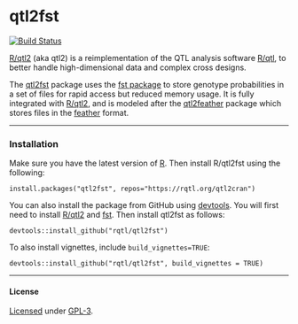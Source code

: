# qtl2fst

[![Build Status](https://travis-ci.org/rqtl/qtl2fst.svg?branch=master)](https://travis-ci.org/rqtl/qtl2fst)

[R/qtl2](https://kbroman.org/qtl2) (aka qtl2) is a reimplementation of
the QTL analysis software [R/qtl](https://rqtl.org), to better handle
high-dimensional data and complex cross designs.

The [qtl2fst](https://github.com/rqtl/qtl2fst) package uses
the [fst package](https://www.fstpackage.org/) to store genotype probabilities in
a set of files for rapid access but reduced memory usage. It is fully
integrated with [R/qtl2](https://kbroman.org/qtl2), and is modeled after the
[qtl2feather](https://github.com/byandell/qtl2feather) package which stores
files in the [feather](https://github.com/wesm/feather) format.

---

### Installation

Make sure you have the latest version of [R](https://cran.r-project.org).
Then install R/qtl2fst using the following:

    install.packages("qtl2fst", repos="https://rqtl.org/qtl2cran")

You can also install the package from GitHub using
[devtools](https://github.com/r-lib/devtools). You will first need to
install [R/qtl2](https://kbroman.org/qtl2) and
[fst](https://fstpackage.github.io). Then install qtl2fst as follows:

    devtools::install_github("rqtl/qtl2fst")

To also install vignettes, include `build_vignettes=TRUE`:

    devtools::install_github("rqtl/qtl2fst", build_vignettes = TRUE)

---

#### License

[Licensed](LICENSE) under [GPL-3](https://www.r-project.org/Licenses/GPL-3).
